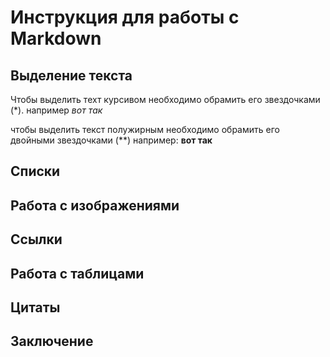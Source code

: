 # Инструкция для работы с Markdown

## Выделение текста 

Чтобы выделить техт курсивом необходимо обрамить его звездочками (*). например *вот так*

чтобы выделить текст полужирным необходимо обрамить его двойными звездочками (**) например: **вот так**


## Списки

## Работа с изображениями 

## Ссылки

## Работа с таблицами

## Цитаты

## Заключение
